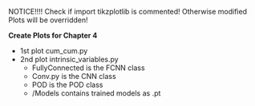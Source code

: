NOTICE!!!! Check if import tikzplotlib is commented!
Otherwise modified Plots will be overridden!

**Create Plots for Chapter 4**

* 1st plot cum_cum.py
* 2nd plot intrinsic_variables.py
    - FullyConnected is the FCNN class
    - Conv.py is the CNN class
    - POD is the POD class
    - /Models contains trained models as .pt 
